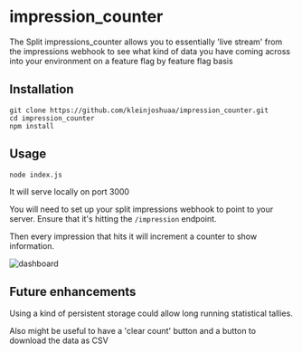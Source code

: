 # impression_counter


The Split impressions_counter allows you to essentially 'live stream' from the impressions webhook to see what kind of data you have coming across into your environment on a feature flag by feature flag basis

## Installation
```
git clone https://github.com/kleinjoshuaa/impression_counter.git
cd impression_counter
npm install
```

## Usage
```
node index.js
```
It will serve locally on port 3000

You will need to set up your split impressions webhook to point to your server. Ensure that it's hitting the `/impression` endpoint. 

Then every impression that hits it will increment a counter to show information. 

![dashboard](https://user-images.githubusercontent.com/1207274/200390756-a4e81802-2db5-4bec-b829-1bfab87805bf.gif)

## Future enhancements
Using a kind of persistent storage could allow long running statistical tallies. 

Also might be useful to have a 'clear count' button and a button to download the data as CSV

